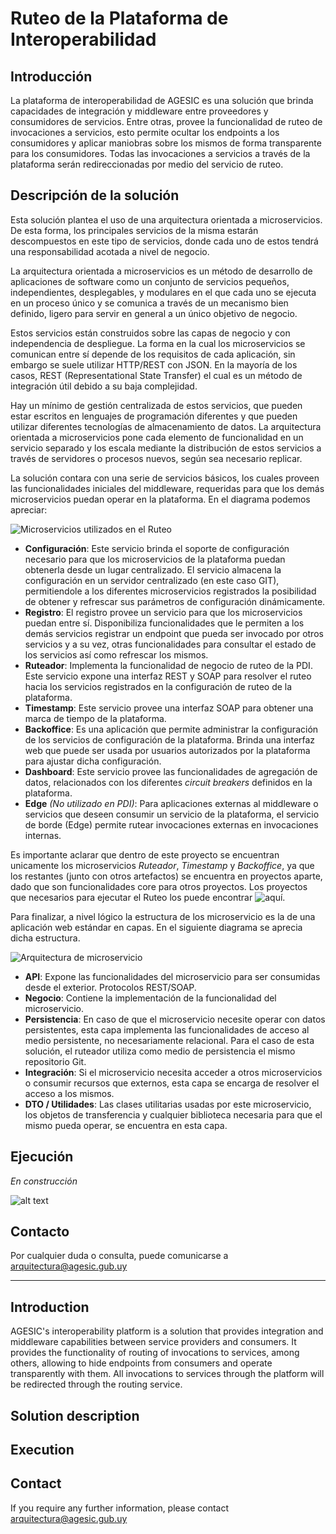 # Ruteo de la Plataforma de Interoperabilidad

## Introducción
La plataforma de interoperabilidad de AGESIC es una solución que brinda capacidades de integración y middleware entre proveedores y consumidores de servicios. Entre otras, provee la funcionalidad de ruteo de invocaciones a servicios, esto permite ocultar los endpoints a los consumidores y aplicar maniobras sobre los mismos de forma transparente para los consumidores. Todas las invocaciones a servicios a través de la plataforma serán redireccionadas por medio del servicio de ruteo.

## Descripción de la solución
Esta solución plantea el uso de una arquitectura orientada a microservicios. De esta forma, los principales servicios de la misma estarán descompuestos en este tipo de servicios, donde cada uno de estos tendrá una responsabilidad acotada a nivel de negocio.

La arquitectura orientada a microservicios es un método de desarrollo de aplicaciones de software como un conjunto de servicios pequeños, independientes, desplegables, y modulares en el que cada uno se ejecuta en un proceso único y se comunica a través de un mecanismo bien definido, ligero para servir en general a un único objetivo de negocio.

Estos servicios están construidos sobre las capas de negocio y con independencia de despliegue. La forma en la cual los microservicios se comunican entre sí depende de los requisitos de cada aplicación, sin embargo se suele utilizar HTTP/REST con JSON. En la mayoría de los casos, REST (Representational State Transfer) el cual es un método de integración útil debido a su baja complejidad.

Hay un mínimo de gestión centralizada de estos servicios, que pueden estar escritos en lenguajes de programación diferentes y que pueden utilizar diferentes tecnologías de almacenamiento de datos. La arquitectura orientada a microservicios pone cada elemento de funcionalidad en un servicio separado y los escala mediante la distribución de estos servicios a través de servidores o procesos nuevos, según sea necesario replicar.

La solución contara con una serie de servicios básicos, los cuales proveen las funcionalidades iniciales del middleware, requeridas para que los demás microservicios
puedan operar en la plataforma. En el diagrama podemos apreciar:

![Microservicios utilizados en el Ruteo](https://github.com/AGESIC-UY/ruteo-pdi/blob/main/image.png?raw=true)

- **Configuración**: Este servicio brinda el soporte de configuración necesario para que los microservicios de la plataforma puedan obtenerla desde un lugar centralizado. El servicio almacena la configuración en un servidor centralizado (en este caso GIT), permitiendole a los diferentes microservicios registrados la posibilidad de obtener y refrescar sus parámetros de configuración dinámicamente.
- **Registro**: El registro provee un servicio para que los microservicios puedan entre sí. Disponibiliza funcionalidades que le permiten a los demás servicios registrar un endpoint que pueda ser invocado por otros servicios y a su vez, otras funcionalidades para consultar el estado de los servicios así como refrescar los mismos.
- **Ruteador**: Implementa la funcionalidad de negocio de ruteo de la PDI. Este servicio expone una interfaz REST y SOAP para resolver el ruteo hacia los servicios registrados en la configuración de ruteo de la plataforma.
- **Timestamp**: Este servicio provee una interfaz SOAP para obtener una marca de tiempo de la plataforma.
- **Backoffice**: Es una aplicación que permite administrar la configuración de los servicios de configuración de la plataforma. Brinda una interfaz web que puede ser usada por usuarios autorizados por la plataforma para ajustar dicha configuración.
- **Dashboard**: Este servicio provee las funcionalidades de agregación de datos, relacionados con los diferentes _circuit breakers_ definidos en la plataforma.
- **Edge** _(No utilizado en PDI)_: Para aplicaciones externas al middleware o servicios que deseen consumir un servicio de la plataforma, el servicio de borde (Edge) permite rutear invocaciones externas en invocaciones internas.

Es importante aclarar que dentro de este proyecto se encuentran unicamente los microservicios _Ruteador_, _Timestamp_ y _Backoffice_, ya que los restantes (junto con otros artefactos) se encuentra en proyectos aparte, dado que son funcionalidades core para otros proyectos. Los proyectos que necesarios para ejecutar el Ruteo los puede encontrar ![aquí](URL).

Para finalizar, a nivel lógico la estructura de los microservicio es la de una aplicación web estándar en capas. En el siguiente diagrama se aprecia dicha estructura.

![Arquitectura de microservicio](https://github.com/AGESIC-UY/ruteo-pdi/blob/main/image2.png?raw=true)

- **API**: Expone las funcionalidades del microservicio para ser consumidas desde el exterior. Protocolos REST/SOAP.
- **Negocio**: Contiene la implementación de la funcionalidad del microservicio.
- **Persistencia**: En caso de que el microservicio necesite operar con datos persistentes, esta capa implementa las funcionalidades de acceso al medio persistente, no necesariamente relacional. Para el caso de esta solución, el ruteador utiliza como medio de persistencia el mismo repositorio Git.
- **Integración**: Si el microservicio necesita acceder a otros microservicios o consumir recursos que externos, esta capa se encarga de resolver el acceso a los mismos.
- **DTO / Utilidades**: Las clases utilitarias usadas por este microservicio, los objetos de transferencia y cualquier biblioteca necesaria para que el mismo pueda operar, se encuentra en esta capa.

## Ejecución
_En construcción_

![alt text](https://media.giphy.com/media/JIX9t2j0ZTN9S/giphy.gif)

## Contacto
Por cualquier duda o consulta, puede comunicarse a arquitectura@agesic.gub.uy

---

## Introduction
AGESIC's interoperability platform is a solution that provides integration and middleware capabilities between service providers and consumers. It provides the functionality of routing of invocations to services, among others, allowing to hide endpoints from consumers and operate transparently with them. All invocations to services through the platform will be redirected through the routing service.

## Solution description


## Execution


## Contact
If you require any further information, please contact arquitectura@agesic.gub.uy





